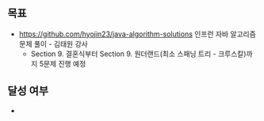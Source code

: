 ## 목표

- https://github.com/hyojin23/java-algorithm-solutions 인프런 자바 알고리즘 문제 풀이 - 김태원 강사
  - Section 9. 결혼식부터 Section 9. 원더랜드(최소 스패닝 트리 - 크루스칼)까지 5문제 진행 예정

## 달성 여부
- 

